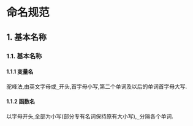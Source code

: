 
命名规范
=

## 1. 基本名称

### 1.1. 基本名称
#### 1.1.1 变量名
驼峰法,由英文字母或`_`开头,首字母小写,第二个单词及以后的单词首字母大写.
#### 1.1.2 函数名
以字母开头,全部为小写(部分专有名词保持原有大小写),`_`分隔各个单词.
